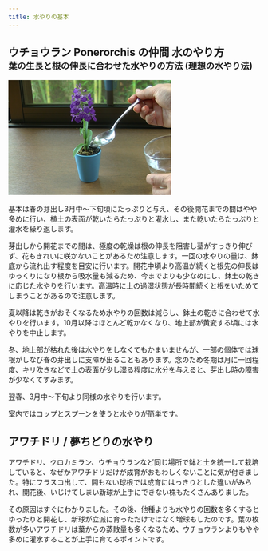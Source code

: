```yaml
---
title: 水やりの基本
---
```

## ウチョウラン Ponerorchis の仲間 水のやり方<br /><small>葉の生長と根の伸長に合わせた水やりの方法 (理想の水やり法)</small>
<img src="/assets/images/growings_miniminiranran_mizuyari.png" alt="アワチドリ / 夢ちどり (Ponerorchis) - Ranyuen" />

基本は春の芽出し3月中～下旬頃にたっぷりと与え、その後開花までの間はやや多めに行い、植土の表面が乾いたらたっぷりと灌水し、また乾いたらたっぷりと灌水を繰り返します。

芽出しから開花までの間は、極度の乾燥は根の伸長を阻害し茎がすっきり伸びず、花もきれいに咲かないことがあるため注意します。一回の水やりの量は、鉢底から流れ出す程度を目安に行います。開花中頃より高温が続くと根先の伸長はゆっくりになり根から吸水量も減るため、今までよりも少なめにし、鉢土の乾きに応じた水やりを行います。高温時に土の過湿状態が長時間続くと根をいためてしまうことがあるので注意します。

夏以降は乾きがおそくなるため水やりの回数は減らし、鉢土の乾きに合わせて水やりを行います。10月以降はほとんど乾かなくなり、地上部が黄変する頃には水やりを中止します。

冬、地上部が枯れた後は水やりをしなくてもかまいませんが、一部の個体では球根がしなび春の芽出しに支障が出ることもあります。念のため冬期は月に一回程度、キリ吹きなどで土の表面が少し湿る程度に水分を与えると、芽出し時の障害が少なくてすみます。

翌春、3月中～下旬より同様の水やりを行います。

室内ではコップとスプーンを使うと水やりが簡単です。

## アワチドリ / 夢ちどりの水やり
アワチドリ、クロカミラン、ウチョウランなど同じ場所で鉢と土を統一して栽培していると、なぜかアワチドリだけが成育がおもわしくないことに気が付きました。特にフラスコ出して、間もない球根では成育にはっきりとした違いがみられ、開花後、いじけてしまい新球が上手にできない株もたくさんありました。

その原因はすぐにわかりました。その後、他種よりも水やりの回数を多くするとゆったりと開花し、新球が立派に育っただけではなく増球もしたのです。葉の枚数が多いアワチドリは葉からの蒸散量も多くなるため、ウチョウランよりもやや多めに灌水することが上手に育てるポイントです。
